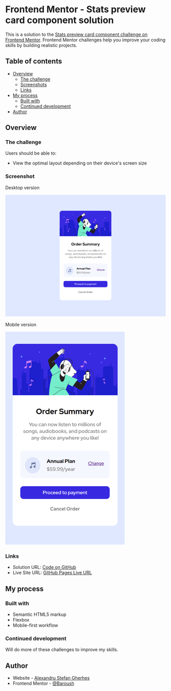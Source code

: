 # Frontend Mentor - Stats preview card component solution

This is a solution to the [Stats preview card component challenge on Frontend Mentor](https://www.frontendmentor.io/challenges/stats-preview-card-component-8JqbgoU62). Frontend Mentor challenges help you improve your coding skills by building realistic projects.

## Table of contents

- [Overview](#overview)
  - [The challenge](#the-challenge)
  - [Screenshots](#screenshots)
  - [Links](#links)
- [My process](#my-process)
  - [Built with](#built-with)
  - [Continued development](#continued-development)
- [Author](#author)

## Overview

### The challenge

Users should be able to:

- View the optimal layout depending on their device's screen size

### Screenshot

Desktop version

![desktop version](/ss/desktop.png)

Mobile version

![mobile version](/ss/mobile.png)

### Links

- Solution URL: [Code on GitHub](https://github.com/Baroush/FrontEndMentor.git)
- Live Site URL: [GitHub Pages Live URL](https://alexandrustefangherhes.github.io/Stats-Preview-Project/)

## My process

### Built with

- Semantic HTML5 markup
- Flexbox
- Mobile-first workflow

### Continued development

Will do more of these challenges to improve my skills.

## Author

- Website - [Alexandru Stefan Gherhes](https://www.frontendmentor.io/profile/Baroush)
- Frontend Mentor - [@Baroush](https://www.frontendmentor.io/profile/Baroush)
